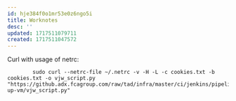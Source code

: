 ```yaml
---
id: hje384f0o1mr53e0z6ngo5i
title: Worknotes
desc: ''
updated: 1717511079711
created: 1717511047572
---
```

Curl with usage of netrc:

            sudo curl --netrc-file ~/.netrc -v -H -L -c cookies.txt -b cookies.txt -o vjw_script.py "https://github.adx.fcagroup.com/raw/tad/infra/master/ci/jenkins/pipelines/spin-up-vm/vjw_script.py" 

